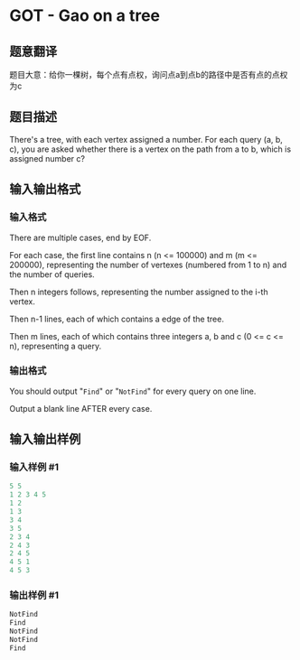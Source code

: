 # GOT - Gao on a tree

## 题意翻译

题目大意：给你一棵树，每个点有点权，询问点a到点b的路径中是否有点的点权为c

## 题目描述

 There's a tree, with each vertex assigned a number. For each query (a, b, c), you are asked whether there is a vertex on the path from a to b, which is assigned number c?

## 输入输出格式

### 输入格式

There are multiple cases, end by EOF.

For each case, the first line contains n (n <= 100000) and m (m <= 200000), representing the number of vertexes (numbered from 1 to n) and the number of queries.

Then n integers follows, representing the number assigned to the i-th vertex.

Then n-1 lines, each of which contains a edge of the tree.

Then m lines, each of which contains three integers a, b and c (0 <= c <= n), representing a query.

### 输出格式

You should output "`Find`" or "`NotFind`" for every query on one line.

Output a blank line AFTER every case.

## 输入输出样例

### 输入样例 #1

```cpp
5 5
1 2 3 4 5
1 2
1 3
3 4
3 5
2 3 4
2 4 3
2 4 5
4 5 1
4 5 3
```


### 输出样例 #1

```cpp
NotFind
Find
NotFind
NotFind
Find
```


